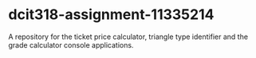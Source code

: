 # dcit318-assignment-11335214
A repository for the ticket price calculator, triangle type identifier and the grade calculator console applications.
